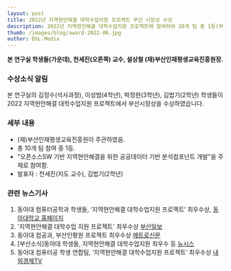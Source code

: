 ```yaml
---
layout: post 
title: 2022년 지역현안해결 대학수업지원 프로젝트 부산 시장상 수상
description: 2022년 지역현안해결 대학수업지원 프로젝트에 참여하여 10개 팀 중 1등(부산시장상)을 하였다.
thumb: /images/blog/award-2022-06.jpg
author: DSL-Media
---
```

 
**본 연구실 학생들(가운데), 천세진(오른쪽) 교수, 설상철 (재)부산인재평생교육진흥원장.**

### 수상소식 알림

본 연구실의 김정수(석사과정), 이성범(4학년), 박정현(3학년), 김법기(2학년) 학생들이 2022 지역현안해결 대학수업지원 프로젝트에서 부산시장상을 수상하였습니다.

### 세부 내용

- (재)부산인재평생교육진흥원이 주관하였음.
- 총 10개 팀 참여 중 1등.
- "오픈소스SW 기반 지역현안해결을 위한 공공데이터 기반 분석컴포넌트 개발"을 주제로 참여함.
- 발표자 : 천세진(지도 교수), 김법기(2학년) 

### 관련 뉴스기사

1. 동아대 컴퓨터공학과 학생들, ‘지역현안해결 대학수업지원 프로젝트’ 최우수상, [동아대학교 홈페이지](https://www.donga.ac.kr/gzSub_001007001.aspx)
2. '지역현안해결 대학수업 지원 프로젝트' 최우수상 [부산일보](https://www.busan.com/view/busan/view.php?code=2022080215575171474)
3. 동아대 컴공과, 부산인평원 프로젝트 최우수상 [메트로신문](https://www.metroseoul.co.kr/article/20220802500239)
4. [부산소식]동아대 학생들, 지역현안해결 대학수업지원 최우수 등 [뉴시스](https://newsis.com/view/?id=NISX20220802_0001965248&cID=10899&pID=10800)
5. 동아대 컴퓨터공 학생 연합팀, ‘지역현안해결 대학수업지원 프로젝트’ 최우수상 [내외경제TV](https://www.nbntv.co.kr/news/articleView.html?idxno=986168)

